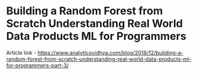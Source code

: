 # Building a Random Forest from Scratch Understanding Real World Data Products ML for Programmers

Article link - https://www.analyticsvidhya.com/blog/2018/12/building-a-random-forest-from-scratch-understanding-real-world-data-products-ml-for-programmers-part-3/
